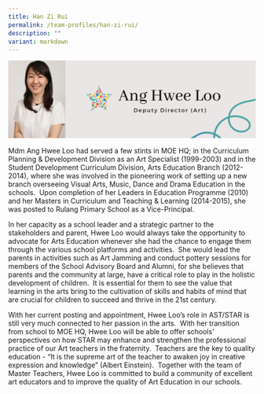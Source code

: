 ```yaml
---
title: Han Zi Rui
permalink: /team-profiles/han-zi-rui/
description: ""
variant: markdown
---
```

![](/images/Profile%20Pictures/3.png)

Mdm Ang Hwee Loo had served a few stints in MOE HQ; in the Curriculum Planning & Development Division as an Art Specialist (1999-2003) and in the Student Development Curriculum Division, Arts Education Branch (2012-2014), where she was involved in the pioneering work of setting up a new branch overseeing Visual Arts, Music, Dance and Drama Education in the schools.  Upon completion of her Leaders in Education Programme (2010) and her Masters in Curriculum and Teaching & Learning (2014-2015), she was posted to Rulang Primary School as a Vice-Principal.  
  
In her capacity as a school leader and a strategic partner to the stakeholders and parent, Hwee Loo would always take the opportunity to advocate for Arts Education whenever she had the chance to engage them through the various school platforms and activities.  She would lead the parents in activities such as Art Jamming and conduct pottery sessions for members of the School Advisory Board and Alumni, for she believes that parents and the community at large, have a critical role to play in the holistic development of children.  It is essential for them to see the value that learning in the arts bring to the cultivation of skills and habits of mind that are crucial for children to succeed and thrive in the 21st century.  
  
With her current posting and appointment, Hwee Loo’s role in AST/STAR is still very much connected to her passion in the arts.  With her transition from school to MOE HQ, Hwee Loo will be able to offer schools’ perspectives on how STAR may enhance and strengthen the professional practice of our Art teachers in the fraternity.  Teachers are the key to quality education - “It is the supreme art of the teacher to awaken joy in creative expression and knowledge” (Albert Einstein).  Together with the team of Master Teachers, Hwee Loo is committed to build a community of excellent art educators and to improve the quality of Art Education in our schools.